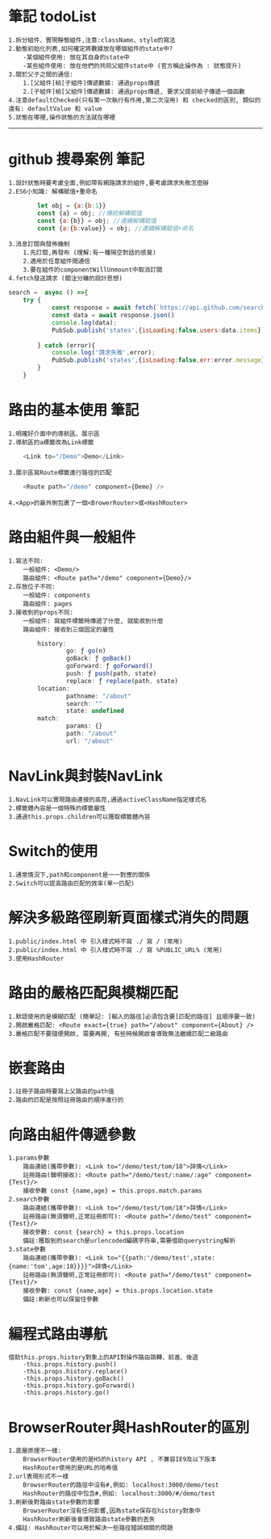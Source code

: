 # 筆記 todoList
    1.拆分組件、實現靜態組件,注意:className、style的寫法
    2.動態初始化列表,如何確定將數據放在哪個組件的state中?
        -某個組件使用: 放在其自身的state中
        -某些組件使用: 放在他們的共同父組件state中 (官方稱此操作為 : 狀態提升)
    3.關於父子之間的通信:
        1.[父組件]給[子組件]傳遞數據: 通過props傳遞
        2.[子組件]給[父組件]傳遞數據: 通過props傳遞, 要求父提前給子傳遞一個函數
    4.注意defaultChecked(只有第一次執行有作用,第二次沒用) 和 checked的區別, 類似的還有: defaultValue 和 value
    5.狀態在哪裡,操作狀態的方法就在哪裡

---
# github 搜尋案例 筆記
    1.設計狀態時要考慮全面,例如帶有網路請求的組件,要考慮請求失敗怎麼辦
    2.ES6小知識: 解構賦值+重命名
```js
        let obj = {a:{b:1}}
        const {a} = obj; //傳統解構賦值
        const {a:{b}} = obj; //連續解構賦值
        const {a:{b:value}} = obj; //連續解構賦值+命名
```
    3.消息訂閱與發佈機制
        1.先訂閱,再發布 (理解:有一種隔空對話的感覺)
        2.適用於任意組件間通信
        3.要在組件的componentWillUnmount中取消訂閱
    4.fetch發送請求 (關注分離的設計思想)
```js
search =  async () =>{
    try {
            const response = await fetch(`https://api.github.com/search/users?q=${keyWord}`)
            const data = await response.json()
            console.log(data);
            PubSub.publish('states',{isLoading:false,users:data.items})
            
        } catch (error){
            console.log('請求失敗',error);
            PubSub.publish('states',{isLoading:false,err:error.message})
        }
    }
```

# 路由的基本使用 筆記
    1.明確好介面中的導航區、展示區
    2.導航區的a標籤改為Link標籤
```js
    <Link to="/Demo">Demo</Link>
```
    3.展示區寫Route標籤進行路徑的匹配
```js
    <Route path="/demo" component={Demo} />
``` 
    4.<App>的最外側包裹了一個<BrowerRouter>或<HashRouter>

# 路由組件與一般組件
    1.寫法不同:
        一般組件: <Demo/>
        路由組件: <Route path="/demo" component={Demo}/>
    2.存放位子不同:
        一般組件: components
        路由組件: pages
    3.接收到的props不同:
        一般組件: 寫組件標籤時傳遞了什麼, 就能收到什麼
        路由組件: 接收到三個固定的屬性
```js
        history:
                go: ƒ go(n)
                goBack: ƒ goBack()
                goForward: ƒ goForward()
                push: ƒ push(path, state)
                replace: ƒ replace(path, state)
        location:
                pathname: "/about"
                search: ""
                state: undefined
        match:
                params: {}
                path: "/about"
                url: "/about"
```

# NavLink與封裝NavLink
    1.NavLink可以實現路由連接的高亮,通過activeClassName指定樣式名
    2.標籤體內容是一個特殊的標籤屬性
    3.通過this.props.children可以獲取標籤體內容

# Switch的使用
    1.通常情況下,path和component是一一對應的關係
    2.Switch可以提高路由匹配的效率(單一匹配)

# 解決多級路徑刷新頁面樣式消失的問題
    1.public/index.html 中 引入樣式時不寫 ./ 寫 / (常用)
    2.public/index.html 中 引入樣式時不寫 ./ 寫 %PUBLIC_URL% (常用)
    3.使用HashRouter

# 路由的嚴格匹配與模糊匹配
    1.默認使用的是模糊匹配 (簡單記: [輸入的路徑]必須包含要[匹配的路徑] 且順序要一致)
    2.開啟嚴格匹配: <Route exact={true} path="/about" component={About} />
    3.嚴格匹配不要隨便開啟, 需要再開, 有些時候開啟會導致無法繼續匹配二級路由 

# 嵌套路由
    1.註冊子路由時要寫上父路由的path值
    2.路由的匹配是按照註冊路由的順序進行的

# 向路由組件傳遞參數
    1.params參數
        路由連結(攜帶參數): <Link to="/demo/test/tom/18">詳情</Link>
        註冊路由(聲明接收): <Route path="/demo/test/:name/:age" component={Test}/>
        接收參數 const {name,age} = this.props.match.params
    2.search參數
        路由連結(攜帶參數): <Link to="/demo/test/tom/18">詳情</Link>
        註冊路由(無須聲明,正常註冊即可): <Route path="/demo/test" component={Test}/> 
        接收參數: const {search} = this.props.location
        備註:獲取到的search是urlencoded編碼字符串,需要借助querystring解析
    3.state參數
        路由連結(攜帶參數): <Link to="{{path:'/demo/test',state:{name:'tom',age:18}}}}">詳情</Link>
        註冊路由(無須聲明,正常註冊即可): <Route path="/demo/test" component={Test}/> 
        接收參數: const {name,age} = this.props.location.state
        備註:刷新也可以保留住參數

# 編程式路由導航
    借助this.props.history對象上的API對操作路由跳轉、前進、後退
        -this.props.history.push()
        -this.props.history.replace()
        -this.props.history.goBack()
        -this.props.history.goForward()
        -this.props.history.go()

# BrowserRouter與HashRouter的區別
    1.底層原理不一樣:
        BrowserRouter使用的是H5的history API , 不兼容IE9及以下版本
        HashRouter使用的是URL的哈希值
    2.url表現形式不一樣
        BrowserRouter的路徑中沒有#,例如: localhost:3000/demo/test
        HashRouter的路徑中包含#,例如: localhost:3000/#/demo/test
    3.刷新後對路由state參數的影響
        BrowserRouter沒有任何影響,因為state保存在history對象中
        HashRouter刷新後會導致路由state參數的丟失
    4.備註: HashRouter可以用於解決一些路徑錯誤相關的問題
    